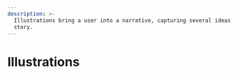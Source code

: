 ```yaml
---
description: >-
  Illustrations bring a user into a narrative, capturing several ideas into a
  story.
---
```


# Illustrations

